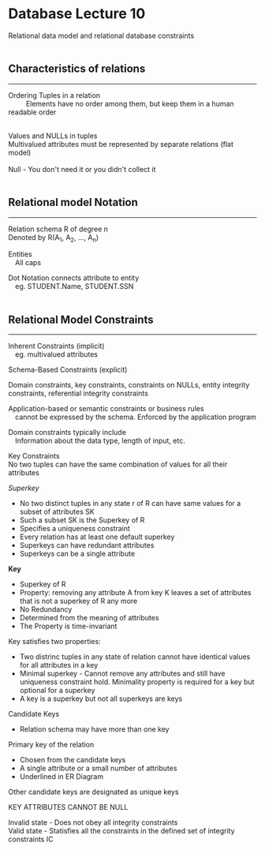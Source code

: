 # Database Lecture 10

Relational data model and relational database constraints <br></br>

## Characteristics of relations
---
Ordering Tuples in a relation <br>
&emsp; &emsp; Elements have no order among them, but keep them in a human readable order <br> </br>

Values and NULLs in tuples <br>
Multivalued attributes must be represented by separate relations (flat model)<br></br>
Null - You don't need it or you didn't collect it <br></br>

## Relational model Notation
---

Relation schema R of degree n <br>
Denoted by R(A<sub>1</sub>, A<sub>2</sub>, ..., A<sub>n</sub>)

Entities <br>
&emsp;All caps <br>

Dot Notation connects attribute to entity <br>
&emsp;eg. STUDENT.Name, STUDENT.SSN <br></br>

## Relational Model Constraints
---
Inherent Constraints (implicit) <br>
&emsp;eg. multivalued attributes <br>

Schema-Based Constraints (explicit) <br>

Domain constraints, key constraints, constraints on NULLs, entity integrity constraints, referential integrity constraints <br>

Application-based or semantic constraints or business rules <br>
&emsp;cannot be expressed by the schema. Enforced by the application program <br>

Domain constraints typically include <br>
&emsp;Information about the data type, length of input, etc. <br>

Key Constraints <br>
No two tuples can have the same combination of values for all their attributes <br>

<i>Superkey</i> <br>
* No two distinct tuples in any state r of R can have same values for a subset of attributes SK
* Such a subset SK is the Superkey of R
* Specifies a uniqueness constraint
* Every relation has at least one default superkey
* Superkeys can have redundant attributes
* Superkeys can be a single attribute

<b>Key</b><br>
* Superkey of R
* Property: removing any attribute A from key K leaves a set of attributes that is not a superkey of R any more<br>
* No Redundancy<br>
* Determined from the meaning of attributes<br>
* The Property is time-invariant<br>

Key satisfies two properties:<br>
* Two distrinc tuples in any state of relation cannot have identical values for all attributes in a key
* Minimal superkey - Cannot remove any attributes and still have uniqueness constraint hold. Minimality property is required for a key but optional for a superkey
* A key is a superkey but not all superkeys are keys<br>

Candidate Keys
 * Relation schema may have more than one key

 Primary key of the relation
 * Chosen from the candidate keys
 * A single attribute or a small number of attributes
 * Underlined in ER Diagram

 Other candidate keys are designated as unique keys

 KEY ATTRIBUTES CANNOT BE NULL<br>

 Invalid state - Does not obey all integrity constraints<br>
 Valid state - Statisfies all the constraints in the defined set of integrity constraints IC
 